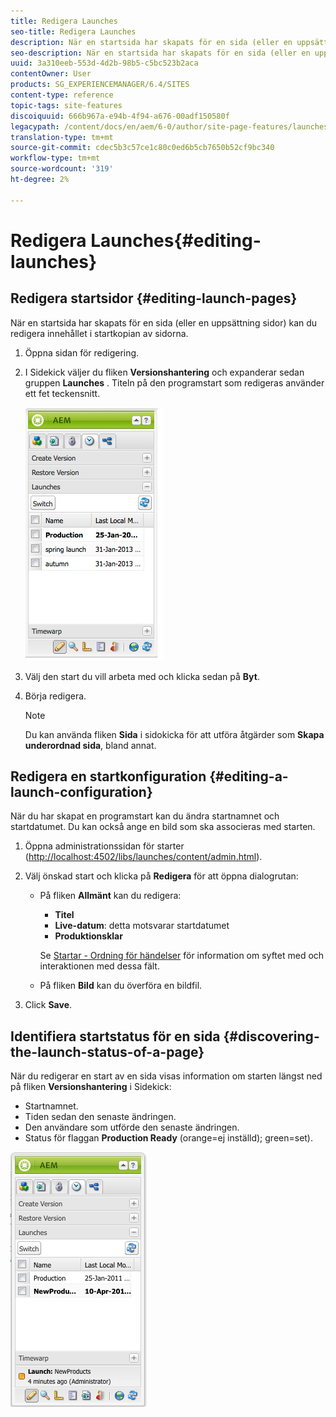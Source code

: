 ```yaml
---
title: Redigera Launches
seo-title: Redigera Launches
description: När en startsida har skapats för en sida (eller en uppsättning sidor) kan du redigera innehållet i startkopian av sidorna.
seo-description: När en startsida har skapats för en sida (eller en uppsättning sidor) kan du redigera innehållet i startkopian av sidorna.
uuid: 3a310eeb-553d-4d2b-98b5-c5bc523b2aca
contentOwner: User
products: SG_EXPERIENCEMANAGER/6.4/SITES
content-type: reference
topic-tags: site-features
discoiquuid: 666b967a-e94b-4f94-a676-00adf150580f
legacypath: /content/docs/en/aem/6-0/author/site-page-features/launches
translation-type: tm+mt
source-git-commit: cdec5b3c57ce1c80c0ed6b5cb7650b52cf9bc340
workflow-type: tm+mt
source-wordcount: '319'
ht-degree: 2%

---
```



# Redigera Launches{#editing-launches}

## Redigera startsidor {#editing-launch-pages}

När en startsida har skapats för en sida (eller en uppsättning sidor) kan du redigera innehållet i startkopian av sidorna.

1. Öppna sidan för redigering.
1. I Sidekick väljer du fliken **Versionshantering** och expanderar sedan gruppen **Launches** . Titeln på den programstart som redigeras använder ett fet teckensnitt.

   ![chlimage_1-13](assets/chlimage_1-13.jpeg)

1. Välj den start du vill arbeta med och klicka sedan på **Byt**.
1. Börja redigera.

   >[!NOTE]
   >
   >Du kan använda fliken **Sida** i sidokicka för att utföra åtgärder som **Skapa underordnad sida**, bland annat.

## Redigera en startkonfiguration {#editing-a-launch-configuration}

När du har skapat en programstart kan du ändra startnamnet och startdatumet. Du kan också ange en bild som ska associeras med starten.

1. Öppna administrationssidan för starter ([http://localhost:4502/libs/launches/content/admin.html](http://localhost:4502/libs/launches/content/admin.html)).

1. Välj önskad start och klicka på **Redigera** för att öppna dialogrutan:

   * På fliken **Allmänt** kan du redigera:

      * **Titel**
      * **Live-datum**: detta motsvarar startdatumet
      * **Produktionsklar**

      Se [Startar - Ordning för händelser](/help/sites-authoring/launches.md#launches-the-order-of-events) för information om syftet med och interaktionen med dessa fält.

   * På fliken **Bild** kan du överföra en bildfil.


1. Click **Save**.

## Identifiera startstatus för en sida {#discovering-the-launch-status-of-a-page}

När du redigerar en start av en sida visas information om starten längst ned på fliken **Versionshantering** i Sidekick:

* Startnamnet.
* Tiden sedan den senaste ändringen.
* Den användare som utförde den senaste ändringen.
* Status för flaggan **Production Ready** (orange=ej inställd); green=set).

![chlimage_1-186](assets/chlimage_1-186.png)

